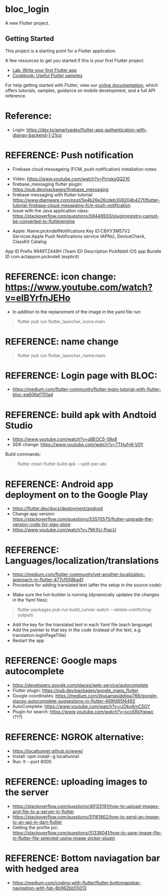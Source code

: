 # bloc_login

A new Flutter project.

## Getting Started

This project is a starting point for a Flutter application.

A few resources to get you started if this is your first Flutter project:

- [Lab: Write your first Flutter app](https://flutter.dev/docs/get-started/codelab)
- [Cookbook: Useful Flutter samples](https://flutter.dev/docs/cookbook)

For help getting started with Flutter, view our
[online documentation](https://flutter.dev/docs), which offers tutorials,
samples, guidance on mobile development, and a full API reference.


# Reference:
* Login: https://dev.to/amartyadev/flutter-app-authentication-with-django-backend-1-21cp

# REFERENCE: Push notification
* Firebase cloud messageing (FCM, push notification) installation notes:
- Video: https://www.youtube.com/watch?v=PrnxksGQ210
- firebase_messaging flutter plugin: https://pub.dev/packages/firebase_messaging
- firebase messaging with flutter tutorial: https://www.djamware.com/post/5e4b26e26cdeb308204b427f/flutter-tutorial-firebase-cloud-messaging-fcm-push-notification
- Issue with the Java application class: https://stackoverflow.com/questions/59446933/pluginregistry-cannot-be-converted-to-flutterengine 

* Apple:
Name:pickndellNotifications
Key ID:CBXY3M57V2
Services:Apple Push Notifications service (APNs), DeviceCheck, ClassKit Catalog

App ID Prefix
9949TZ449H (Team ID)
Description
PickNdell iOS app
Bundle ID
com.actappon.pickndell (explicit)

# REFERENCE: icon change: https://www.youtube.com/watch?v=elBYrfnJEHo
- In addition to the replacement of the image in the yaml file run:

> flutter pub run flutter_launcher_icons:main

# REFERENCE: name change
> flutter pub run flutter_launcher_name:main

# REFERENCE: Login page with BLOC: 
- https://medium.com/flutter-community/flutter-login-tutorial-with-flutter-bloc-ea606ef701ad

# REFERENCE: build apk with Andtoid Studio
- https://www.youtube.com/watch?v=qBEOC5-58s8
- SDK change: https://www.youtube.com/watch?v=7THufyK-V0Y

Build commands:
> flutter clean
> flutter build apk --split-per-abi

# REFERENCE: Android app deployment on to the Google Play
- https://flutter.dev/docs/deployment/android
- Change app version: https://stackoverflow.com/questions/53570575/flutter-upgrade-the-version-code-for-play-store
- https://www.youtube.com/watch?v=7MrXU-fhacU

# REFERENCE: Languages/localization/translations
- https://medium.com/flutter-community/yet-another-localization-approach-in-flutter-477cf058ba41
- Procedure for adding translated text (after the setup in the source code):
* Make sure the hot-builder is running (dynamically updates the changes in the Yaml files):
> flutter packages pub run build_runner watch --delete-conflicting-outputs

* Add the key for the translated text in each Yaml file (each language)
* Add the pointer to that key in the code (instead of the text, e.g. translation.loginPageTitle)
* Restart the app

# REFERENCE: Google maps autocomplete
- https://developers.google.com/places/web-service/autocomplete
- Flutter plugin: https://pub.dev/packages/google_maps_flutter
- Google coordinates: https://medium.com/@usamasiddiqui766/google-places-autocomplete-suggestions-in-flutter-469fd65f4492
- AutoComplete: https://www.youtube.com/watch?v=rJOkoAmC5GY
- Plugin for search: https://www.youtube.com/watch?v=sco5RsYgpwc (???)

# REFERENCE: NGROK alternative: 
- https://localtunnel.github.io/www/
- Install:
npm install -g localtunnel
- Run: 
lt --port 8000

# REFERENCE: uploading images to the server
- https://stackoverflow.com/questions/49125191/how-to-upload-images-and-file-to-a-server-in-flutter
- https://stackoverflow.com/questions/51161862/how-to-send-an-image-to-an-api-in-dart-flutter
- Getting the profile pic: https://stackoverflow.com/questions/51338041/how-to-save-image-file-in-flutter-file-selected-using-image-picker-plugin

# REFERENCE: Bottom naviagation bar with hedged area
- https://medium.com/coding-with-flutter/flutter-bottomappbar-navigation-with-fab-8b962bb55013